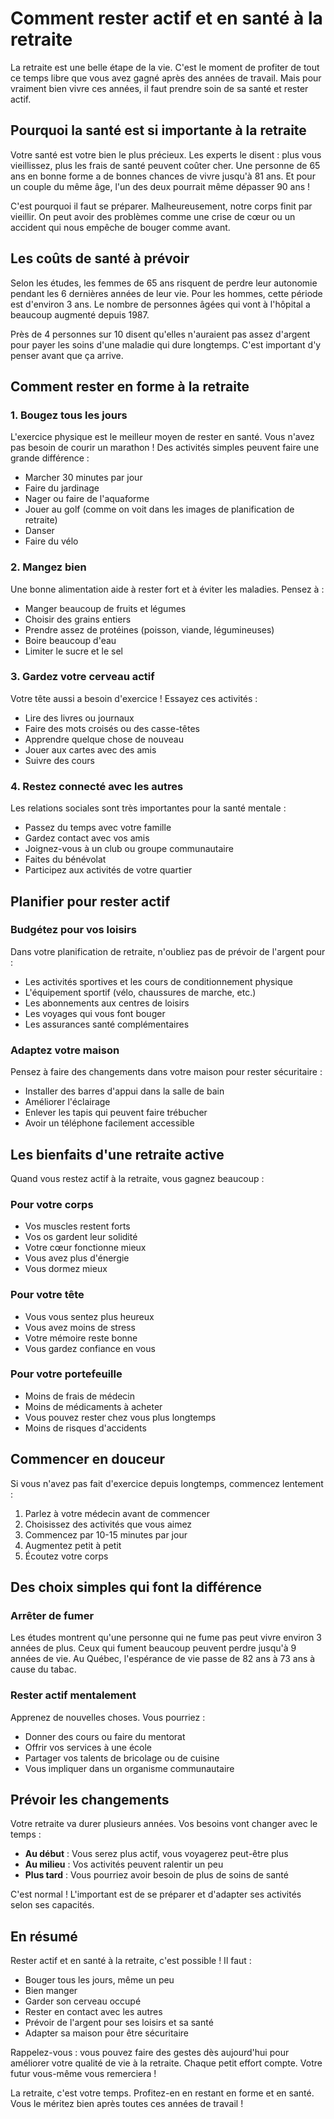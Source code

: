 # Comment rester actif et en santé à la retraite

La retraite est une belle étape de la vie. C'est le moment de profiter de tout ce temps libre que vous avez gagné après des années de travail. Mais pour vraiment bien vivre ces années, il faut prendre soin de sa santé et rester actif.

## Pourquoi la santé est si importante à la retraite

Votre santé est votre bien le plus précieux. Les experts le disent : plus vous vieillissez, plus les frais de santé peuvent coûter cher. Une personne de 65 ans en bonne forme a de bonnes chances de vivre jusqu'à 81 ans. Et pour un couple du même âge, l'un des deux pourrait même dépasser 90 ans !

C'est pourquoi il faut se préparer. Malheureusement, notre corps finit par vieillir. On peut avoir des problèmes comme une crise de cœur ou un accident qui nous empêche de bouger comme avant.

## Les coûts de santé à prévoir

Selon les études, les femmes de 65 ans risquent de perdre leur autonomie pendant les 6 dernières années de leur vie. Pour les hommes, cette période est d'environ 3 ans. Le nombre de personnes âgées qui vont à l'hôpital a beaucoup augmenté depuis 1987.

Près de 4 personnes sur 10 disent qu'elles n'auraient pas assez d'argent pour payer les soins d'une maladie qui dure longtemps. C'est important d'y penser avant que ça arrive.

## Comment rester en forme à la retraite

### 1. Bougez tous les jours

L'exercice physique est le meilleur moyen de rester en santé. Vous n'avez pas besoin de courir un marathon ! Des activités simples peuvent faire une grande différence :

- Marcher 30 minutes par jour
- Faire du jardinage
- Nager ou faire de l'aquaforme
- Jouer au golf (comme on voit dans les images de planification de retraite)
- Danser
- Faire du vélo

### 2. Mangez bien

Une bonne alimentation aide à rester fort et à éviter les maladies. Pensez à :

- Manger beaucoup de fruits et légumes
- Choisir des grains entiers
- Prendre assez de protéines (poisson, viande, légumineuses)
- Boire beaucoup d'eau
- Limiter le sucre et le sel

### 3. Gardez votre cerveau actif

Votre tête aussi a besoin d'exercice ! Essayez ces activités :

- Lire des livres ou journaux
- Faire des mots croisés ou des casse-têtes
- Apprendre quelque chose de nouveau
- Jouer aux cartes avec des amis
- Suivre des cours

### 4. Restez connecté avec les autres

Les relations sociales sont très importantes pour la santé mentale :

- Passez du temps avec votre famille
- Gardez contact avec vos amis
- Joignez-vous à un club ou groupe communautaire
- Faites du bénévolat
- Participez aux activités de votre quartier

## Planifier pour rester actif

### Budgétez pour vos loisirs

Dans votre planification de retraite, n'oubliez pas de prévoir de l'argent pour :

- Les activités sportives et les cours de conditionnement physique
- L'équipement sportif (vélo, chaussures de marche, etc.)
- Les abonnements aux centres de loisirs
- Les voyages qui vous font bouger
- Les assurances santé complémentaires

### Adaptez votre maison

Pensez à faire des changements dans votre maison pour rester sécuritaire :

- Installer des barres d'appui dans la salle de bain
- Améliorer l'éclairage
- Enlever les tapis qui peuvent faire trébucher
- Avoir un téléphone facilement accessible

## Les bienfaits d'une retraite active

Quand vous restez actif à la retraite, vous gagnez beaucoup :

### Pour votre corps
- Vos muscles restent forts
- Vos os gardent leur solidité
- Votre cœur fonctionne mieux
- Vous avez plus d'énergie
- Vous dormez mieux

### Pour votre tête
- Vous vous sentez plus heureux
- Vous avez moins de stress
- Votre mémoire reste bonne
- Vous gardez confiance en vous

### Pour votre portefeuille
- Moins de frais de médecin
- Moins de médicaments à acheter
- Vous pouvez rester chez vous plus longtemps
- Moins de risques d'accidents

## Commencer en douceur

Si vous n'avez pas fait d'exercice depuis longtemps, commencez lentement :

1. Parlez à votre médecin avant de commencer
2. Choisissez des activités que vous aimez
3. Commencez par 10-15 minutes par jour
4. Augmentez petit à petit
5. Écoutez votre corps

## Des choix simples qui font la différence

### Arrêter de fumer
Les études montrent qu'une personne qui ne fume pas peut vivre environ 3 années de plus. Ceux qui fument beaucoup peuvent perdre jusqu'à 9 années de vie. Au Québec, l'espérance de vie passe de 82 ans à 73 ans à cause du tabac.

### Rester actif mentalement
Apprenez de nouvelles choses. Vous pourriez :
- Donner des cours ou faire du mentorat
- Offrir vos services à une école
- Partager vos talents de bricolage ou de cuisine
- Vous impliquer dans un organisme communautaire

## Prévoir les changements

Votre retraite va durer plusieurs années. Vos besoins vont changer avec le temps :

- **Au début** : Vous serez plus actif, vous voyagerez peut-être plus
- **Au milieu** : Vos activités peuvent ralentir un peu
- **Plus tard** : Vous pourriez avoir besoin de plus de soins de santé

C'est normal ! L'important est de se préparer et d'adapter ses activités selon ses capacités.

## En résumé

Rester actif et en santé à la retraite, c'est possible ! Il faut :

- Bouger tous les jours, même un peu
- Bien manger
- Garder son cerveau occupé
- Rester en contact avec les autres
- Prévoir de l'argent pour ses loisirs et sa santé
- Adapter sa maison pour être sécuritaire

Rappelez-vous : vous pouvez faire des gestes dès aujourd'hui pour améliorer votre qualité de vie à la retraite. Chaque petit effort compte. Votre futur vous-même vous remerciera !

La retraite, c'est votre temps. Profitez-en en restant en forme et en santé. Vous le méritez bien après toutes ces années de travail !